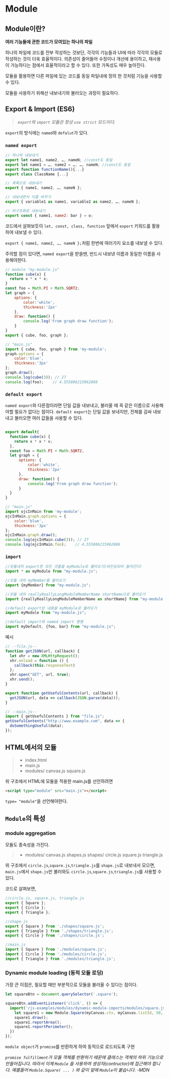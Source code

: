 # Module



## Module이란?

**여러 기능들에 관한 코드가 모여있는 하나의 파일**

하나의 파일에 코드를 전부 작성하는 것보단, 각각의 기능들과 UI에 따라 각각의 모듈로 작성하는 것이 더욱 효율적이다. 의존성이 줄어들어 수정이나 개선에 용이하고, 재사용이 가능하다는 점에서 효율적이라고 할 수 있다. 또한 가독성도 매우 높아진다.

모듈을 활용하면 다른 파일에 있는 코드를 동일 파일내에 정의 한 것처럼 기능을 사용할 수 있다.

모듈을 사용하기 위해선 내보내기와 불러오는 과정이 필요하다.

## Export & Import (ES6)

> *`export`와 `import` 모듈은 항상 `use strict` 모드이다.*



`export`의 방식에는 `named`와 `defalut`가 있다.

### `named export`

```js
// 하나씩 내보내기
export let name1, name2, …, nameN; //const도 동일
export let name1 = …, name2 = …, …, nameN; //const도 동일
export function functionName(){...}
export class ClassName {...}

// 목록으로 내보내기
export { name1, name2, …, nameN };

// 내보내면서 이름 바꾸기
export { variable1 as name1, variable2 as name2, …, nameN };

// 비구조화로 내보내기
export const { name1, name2: bar } = o;
```

코드에서 살펴보듯이 `let, const, class, function` 앞에서 `export` 키워드를 활용하여 내보낼 수 있다.

`export { name1, name2, …, nameN };`처럼 한번에 여러가지 요소를 내보낼 수 있다.

주의할 점이 있다면, `named export`을 받을땐, 반드시 내보낸 이름과 동일한 이름을 사용해야한다.

```js
// module "my-module.js"
function cube(x) {
  return x * x * x;
}
const foo = Math.PI + Math.SQRT2;
let graph = {
    options: {
        color:'white',
        thickness:'2px'
    },
    draw: function() {
        console.log('From graph draw function');
    }
}
export { cube, foo, graph };
```

```js
// "main.js"
import { cube, foo, graph } from 'my-module';
graph.options = {
    color:'blue',
    thickness:'3px'
};
graph.draw();
console.log(cube(3)); // 27
console.log(foo);    // 4.555806215962888
```

### `default export`

`named export`와 다른점이라면 단일 값을 내보내고, 불러올 때 꼭 같은 이름으로 사용해야할 필요가 없다는 점이다. `default export`는 단일 값을 보내지만, 전체를 감싸 내보내고 불러오면 여러 값들을 사용할 수 있다.

```js

export default{
  function cube(x) {
    return x * x * x;
  },
  const foo = Math.PI + Math.SQRT2,
  let graph = {
      options: {
          color:'white',
          thickness:'2px'
      },
      draw: function() {
          console.log('From graph draw function');
      }
  }
}
```

```js 
// "main.js"
import ojcInMain from 'my-module';
ojcInMain.graph.options = {
    color:'blue',
    thickness:'3px'
};
ojcInMain.graph.draw();
console.log(ojcInMain.cube(3)); // 27
console.log(ojcInMain.foo);    // 4.555806215962888
```



### `import`

```js
//모듈내의 export한 모든 것들을 myModule로 불러오기(바인딩되어 들어간다)
import * as myModule from "my-module.js";

//모듈 내의 myMember를 불러오기
import {myMember} from "my-module.js";

//모듈 내의 reallyReallyLongModuleMemberName shortName으로 불러오기
import {reallyReallyLongModuleMemberName as shortName} from "my-module.js";

//default export된 내용을 myModule로 불러오기
import myModule from "my-module.js";

//default import와 named import 병행
import myDefault, {foo, bar} from "my-module.js";

```



예시

```js
// --file.js--
function getJSON(url, callback) {
  let xhr = new XMLHttpRequest();
  xhr.onload = function () {
    callback(this.responseText)
  };
  xhr.open("GET", url, true);
  xhr.send();
}

export function getUsefulContents(url, callback) {
  getJSON(url, data => callback(JSON.parse(data)));
}

// --main.js--
import { getUsefulContents } from "file.js";
getUsefulContents("http://www.example.com", data => {
  doSomethingUseful(data);
});
```





## HTML에서의 모듈

> - index.html
> - main.js
> - modules/
>       canvas.js
>       square.js

위 구조에서 HTML에 모듈을 적용한 main.js를 선언하려면

```html
<script type="module" src="main.js"></script>
```

`type= "module"`을 선언해야한다.



## `Module`의 특성

### module aggregation

모듈도 종속성을 가진다. 

> - modules/
>     canvas.js
>     shapes.js
>     shapes/
>       circle.js
>       square.js
>       triangle.js

위 구조에서 `circle.js`,`square.js`,`triangle.js`를 `shape.js`로 내보내서 모으면, `main.js`에서 `shape.js`만 불러와도 `circle.js`,`square.js`,`triangle.js`를 사용할 수 있다.

코드로 살펴보면, 

```js
//circle.js, square.js, triangle.js
export { Square };
export { Circle };
export { Triangle };
```

```js
//shape.js
export { Square } from './shapes/square.js';
export { Triangle } from './shapes/triangle.js';
export { Circle } from './shapes/circle.js';
```

```js
//main.js
import { Square } from './modules/square.js';
import { Circle } from './modules/circle.js';
import { Triangle } from './modules/triangle.js';
```



### Dynamic module loading (동적 모듈 로딩)

가장 큰 이점은, 필요할 때만 부분적으로 모듈을 불러올 수 있다는 점이다.

```js
let squareBtn = document.querySelector('.square');

squareBtn.addEventListener('click', () => {
  import('/js-examples/modules/dynamic-module-imports/modules/square.js').then((Module) => {
    let square1 = new Module.Square(myCanvas.ctx, myCanvas.listId, 50, 50, 100, 'blue');
    square1.draw();
    square1.reportArea();
    square1.reportPerimeter();
  })
});
```

`module object`가 `promise`를 반환하게 하여 동적으로 로드되도록 구현

*`promise fulfillment`가 모듈 객체를 반환하기 때문에 클래스는 객체의 하위 기능으로 만들어집니다. 따라서 이제 `Module` 을 사용하여 생성자(contructor)에 접근해야 합니다. 예를들어 `Module.Square( ... )` 와 같이 앞에 `Module`이 붙습니다. -MDN*

